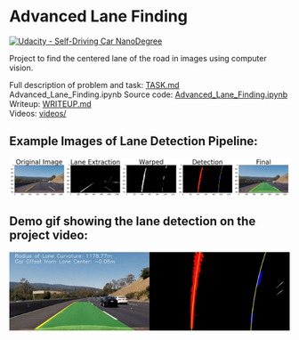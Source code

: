 # **Advanced Lane Finding**
[![Udacity - Self-Driving Car NanoDegree](https://s3.amazonaws.com/udacity-sdc/github/shield-carnd.svg)](http://www.udacity.com/drive)

Project to find the centered lane of the road in images using computer vision.

Full description of problem and task: [TASK.md](TASK.md)  
Advanced_Lane_Finding.ipynb
Source code: [Advanced_Lane_Finding.ipynb](Advanced_Lane_Finding.ipynb)  
Writeup: [WRITEUP.md](WRITEUP.md)  
Videos: [videos/](videos/)  

## Example Images of Lane Detection Pipeline:

![alt text](./output_images/pipeline5.png)

## Demo gif showing the lane detection on the project video:  
![alt text](./output_images/example.gif)
